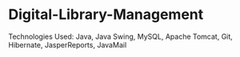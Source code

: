 # Digital-Library-Management
Technologies Used: Java, Java Swing, MySQL, Apache Tomcat, Git, Hibernate, JasperReports, JavaMail
